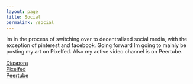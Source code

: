 ```yaml
---
layout: page
title: Social
permalink: /social
---
```

Im in the process of switching over to decentralized social media, with the exception of pinterest and facebook. Going forward Im going to mainly be posting my art on Pixelfed. Also my active video channel is on Peertube.

[Diaspora](https://diasp.org/u/lwflouisa)<br />
[Pixelfed](https://pixelfed.de/LWFlouisa)<br />
[Peertube](https://video.ploud.jp/c/mytalkshow/videos?languageOneOf=en&s=2)
